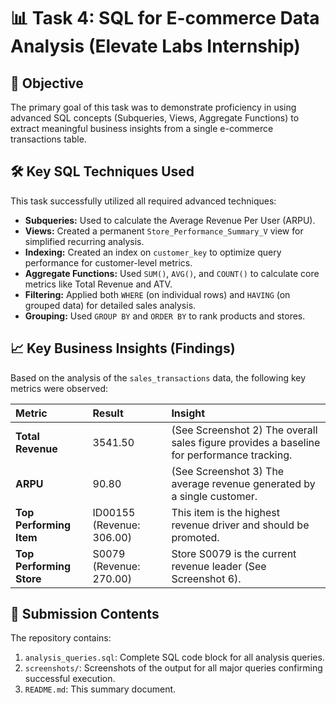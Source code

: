 # 📊 Task 4: SQL for E-commerce Data Analysis (Elevate Labs Internship)

## 🎯 Objective
The primary goal of this task was to demonstrate proficiency in using advanced SQL concepts (Subqueries, Views, Aggregate Functions) to extract meaningful business insights from a single e-commerce transactions table.

## 🛠️ Key SQL Techniques Used
This task successfully utilized all required advanced techniques:

* **Subqueries:** Used to calculate the Average Revenue Per User (ARPU).
* **Views:** Created a permanent `Store_Performance_Summary_V` view for simplified recurring analysis.
* **Indexing:** Created an index on `customer_key` to optimize query performance for customer-level metrics.
* **Aggregate Functions:** Used `SUM()`, `AVG()`, and `COUNT()` to calculate core metrics like Total Revenue and ATV.
* **Filtering:** Applied both `WHERE` (on individual rows) and `HAVING` (on grouped data) for detailed sales analysis.
* **Grouping:** Used `GROUP BY` and `ORDER BY` to rank products and stores.

## 📈 Key Business Insights (Findings)

Based on the analysis of the `sales_transactions` data, the following key metrics were observed:

| Metric | Result | Insight |
| :--- | :--- | :--- |
| **Total Revenue** | 3541.50 | (See Screenshot 2) The overall sales figure provides a baseline for performance tracking. |
| **ARPU** | 90.80 | (See Screenshot 3) The average revenue generated by a single customer. |
| **Top Performing Item** | ID00155 (Revenue: 306.00) | This item is the highest revenue driver and should be promoted. |
| **Top Performing Store** | S0079 (Revenue: 270.00) | Store S0079 is the current revenue leader (See Screenshot 6). |

## 📁 Submission Contents
The repository contains:
1.  `analysis_queries.sql`: Complete SQL code block for all analysis queries.
2.  `screenshots/`: Screenshots of the output for all major queries confirming successful execution.
3.  `README.md`: This summary document.
